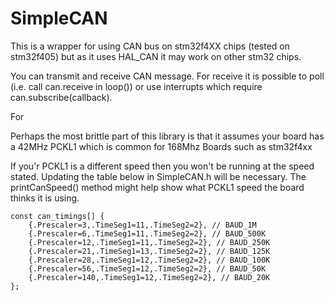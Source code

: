 # SimpleCAN

This is a wrapper for using CAN bus on stm32f4XX chips (tested on stm32f405) but as it uses HAL_CAN it may work on other stm32 chips.

You can transmit and receive CAN message.  For receive it is possible to poll (i.e. call can.receive in loop()) or use interrupts which require can.subscribe(callback). 

For

Perhaps the most brittle part of this library is that it assumes your board has a 
42MHz PCKL1 which is common for 168Mhz Boards such as stm32f4xx

If you'r PCKL1 is a different speed then you won't be running at the speed stated.  Updating the table below in SimpleCAN.h will be necessary.
The printCanSpeed() method might help show what PCKL1 speed the board thinks it is using.
```
const can_timings[] {
	{.Prescaler=3,.TimeSeg1=11,.TimeSeg2=2}, // BAUD_1M
	{.Prescaler=6,.TimeSeg1=11,.TimeSeg2=2}, // BAUD_500K
	{.Prescaler=12,.TimeSeg1=11,.TimeSeg2=2}, // BAUD_250K
	{.Prescaler=21,.TimeSeg1=13,.TimeSeg2=2}, // BAUD_125K
	{.Prescaler=28,.TimeSeg1=12,.TimeSeg2=2}, // BAUD_100K
	{.Prescaler=56,.TimeSeg1=12,.TimeSeg2=2}, // BAUD_50K
	{.Prescaler=140,.TimeSeg1=12,.TimeSeg2=2}, // BAUD_20K
};
```
